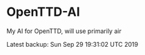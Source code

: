 # OpenTTD-AI
My AI for OpenTTD, will use primarily air

Latest backup: Sun Sep 29 19:31:02 UTC 2019
